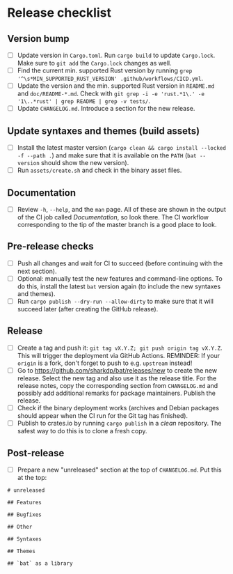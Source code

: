 # Release checklist

## Version bump

- [ ] Update version in `Cargo.toml`. Run `cargo build` to update `Cargo.lock`.
      Make sure to `git add` the `Cargo.lock` changes as well.
- [ ] Find the current min. supported Rust version by running
      `grep '^\s*MIN_SUPPORTED_RUST_VERSION' .github/workflows/CICD.yml`.
- [ ] Update the version and the min. supported Rust version in `README.md` and
      `doc/README-*.md`. Check with
      `git grep -i -e 'rust.*1\.' -e '1\..*rust' | grep README | grep -v tests/`.
- [ ] Update `CHANGELOG.md`. Introduce a section for the new release.

## Update syntaxes and themes (build assets)

- [ ] Install the latest master version (`cargo clean && cargo install --locked -f --path .`) and make
      sure that it is available on the `PATH` (`bat --version` should show the
      new version).
- [ ] Run `assets/create.sh` and check in the binary asset files.

## Documentation

- [ ] Review `-h`, `--help`, and the `man` page. All of these are shown in
      the output of the CI job called *Documentation*, so look there.
      The CI workflow corresponding to the tip of the master branch is a good place to look.

## Pre-release checks

- [ ] Push all changes and wait for CI to succeed (before continuing with the
      next section).
- [ ] Optional: manually test the new features and command-line options. To do
      this, install the latest `bat` version again (to include the new syntaxes
      and themes).
- [ ] Run `cargo publish --dry-run --allow-dirty` to make sure that it will
      succeed later (after creating the GitHub release).

## Release

- [ ] Create a tag and push it: `git tag vX.Y.Z; git push origin tag vX.Y.Z`.
      This will trigger the deployment via GitHub Actions.
      REMINDER: If your `origin` is a fork, don't forget to push to e.g. `upstream` instead!
- [ ] Go to https://github.com/sharkdp/bat/releases/new to create the new
      release. Select the new tag and also use it as the release title. For the
      release notes, copy the corresponding section from `CHANGELOG.md` and
      possibly add additional remarks for package maintainers.
      Publish the release.
- [ ] Check if the binary deployment works (archives and Debian packages should
      appear when the CI run for the Git tag has finished).
- [ ] Publish to crates.io by running `cargo publish` in a *clean* repository.
      The safest way to do this is to clone a fresh copy.

## Post-release

- [ ] Prepare a new "unreleased" section at the top of `CHANGELOG.md`.
      Put this at the top:

```
# unreleased

## Features

## Bugfixes

## Other

## Syntaxes

## Themes

## `bat` as a library


```